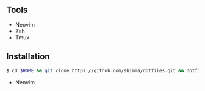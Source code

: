 ## Tools

- Neovim
- Zsh
- Tmux

## Installation

```sh
$ cd $HOME && git clone https://github.com/shimma/dotfiles.git && dotfiles/bootstrap.sh
```


- Neovim
